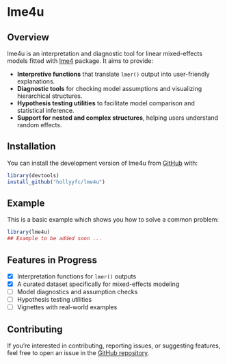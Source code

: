 
<!-- README.md is generated from README.Rmd. Please edit that file -->

# lme4u

<!-- badges: start -->
<!-- badges: end -->

## Overview

lme4u is an interpretation and diagnostic tool for linear mixed-effects
models fitted with
[lme4](https://cran.r-project.org/web/packages/lme4/index.html) package.
It aims to provide:

- **Interpretive functions** that translate `lmer()` output into
  user-friendly explanations.
- **Diagnostic tools** for checking model assumptions and visualizing
  hierarchical structures.
- **Hypothesis testing utilities** to facilitate model comparison and
  statistical inference.
- **Support for nested and complex structures**, helping users
  understand random effects.

## Installation

You can install the development version of lme4u from
[GitHub](https://github.com/) with:

``` r
library(devtools)
install_github("hollyyfc/lme4u")
```

## Example

This is a basic example which shows you how to solve a common problem:

``` r
library(lme4u)
## Example to be added soon ...
```

## Features in Progress

- [x] Interpretation functions for `lmer()` outputs
- [x] A curated dataset specifically for mixed-effects modeling
- [ ] Model diagnostics and assumption checks
- [ ] Hypothesis testing utilities
- [ ] Vignettes with real-world examples

## Contributing

If you’re interested in contributing, reporting issues, or suggesting
features, feel free to open an issue in the [GitHub
repository](https://github.com/hollyyfc/lme4u/issues).
